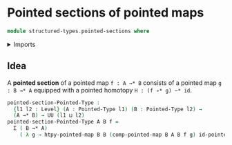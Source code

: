 # Pointed sections of pointed maps

```agda
module structured-types.pointed-sections where
```

<details><summary>Imports</summary>
```agda
open import structured-types.pointed-homotopies
open import structured-types.pointed-maps
open import structured-types.pointed-types
open import foundation.dependent-pair-types
open import foundation.universe-levels
```
</details>

## Idea

A **pointed section** of a pointed map `f : A →* B` consists of a pointed map `g : B →* A` equipped with a pointed homotopy `H : (f ∘* g) ~* id`.

```agda
pointed-section-Pointed-Type :
  {l1 l2 : Level} (A : Pointed-Type l1) (B : Pointed-Type l2) →
  (A →* B) → UU (l1 ⊔ l2)
pointed-section-Pointed-Type A B f =
  Σ ( B →* A)
    ( λ g → htpy-pointed-map B B (comp-pointed-map B A B f g) id-pointed-map)
```
